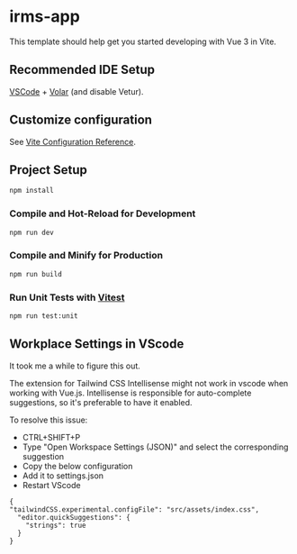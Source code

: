# irms-app

This template should help get you started developing with Vue 3 in Vite.

## Recommended IDE Setup

[VSCode](https://code.visualstudio.com/) + [Volar](https://marketplace.visualstudio.com/items?itemName=Vue.volar) (and disable Vetur).

## Customize configuration

See [Vite Configuration Reference](https://vite.dev/config/).

## Project Setup

```sh
npm install
```

### Compile and Hot-Reload for Development

```sh
npm run dev
```

### Compile and Minify for Production

```sh
npm run build
```

### Run Unit Tests with [Vitest](https://vitest.dev/)

```sh
npm run test:unit
```

## Workplace Settings in VScode

It took me a while to figure this out.

The extension for Tailwind CSS Intellisense might not work in vscode when working with Vue.js.
Intellisense is responsible for auto-complete suggestions, so it's preferable to have it enabled.

To resolve this issue:

* CTRL+SHIFT+P
* Type "Open Workspace Settings (JSON)" and select the corresponding suggestion
* Copy the below configuration
* Add it to settings.json
* Restart VScode

```
{
"tailwindCSS.experimental.configFile": "src/assets/index.css",
  "editor.quickSuggestions": {
    "strings": true
  }
}
```